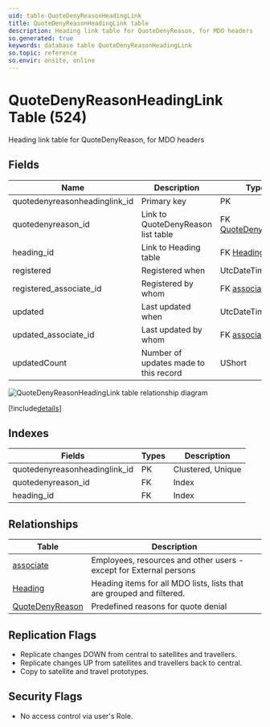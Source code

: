 ```yaml
---
uid: table-QuoteDenyReasonHeadingLink
title: QuoteDenyReasonHeadingLink table
description: Heading link table for QuoteDenyReason, for MDO headers
so.generated: true
keywords: database table QuoteDenyReasonHeadingLink
so.topic: reference
so.envir: onsite, online
---
```


# QuoteDenyReasonHeadingLink Table (524)

Heading link table for QuoteDenyReason, for MDO headers

## Fields

| Name | Description | Type | Null |
|------|-------------|------|:----:|
|quotedenyreasonheadinglink\_id|Primary key|PK| |
|quotedenyreason\_id|Link to QuoteDenyReason list table|FK [QuoteDenyReason](quotedenyreason.md)| |
|heading\_id|Link to Heading table|FK [Heading](heading.md)| |
|registered|Registered when|UtcDateTime| |
|registered\_associate\_id|Registered by whom|FK [associate](associate.md)| |
|updated|Last updated when|UtcDateTime| |
|updated\_associate\_id|Last updated by whom|FK [associate](associate.md)| |
|updatedCount|Number of updates made to this record|UShort| |


![QuoteDenyReasonHeadingLink table relationship diagram](./media/QuoteDenyReasonHeadingLink.png)

[!include[details](./includes/quotedenyreasonheadinglink.md)]

## Indexes

| Fields | Types | Description |
|--------|-------|-------------|
|quotedenyreasonheadinglink\_id |PK |Clustered, Unique |
|quotedenyreason\_id |FK |Index |
|heading\_id |FK |Index |

## Relationships

| Table|  Description |
|------|-------------|
|[associate](associate.md)  |Employees, resources and other users - except for External persons |
|[Heading](heading.md)  |Heading items for all MDO lists, lists that are grouped and filtered. |
|[QuoteDenyReason](quotedenyreason.md)  |Predefined reasons for quote denial |


## Replication Flags

* Replicate changes DOWN from central to satellites and travellers.
* Replicate changes UP from satellites and travellers back to central.
* Copy to satellite and travel prototypes.

## Security Flags

* No access control via user's Role.

